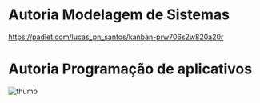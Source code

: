 # Autoria Modelagem de Sistemas
https://padlet.com/lucas_pn_santos/kanban-prw706s2w820a20r

# Autoria Programação de aplicativos
![thumb](https://github.com/lukinha05/PortifolioTerceirao/assets/102531983/1711f247-5014-4f60-b945-f809843ce247)
